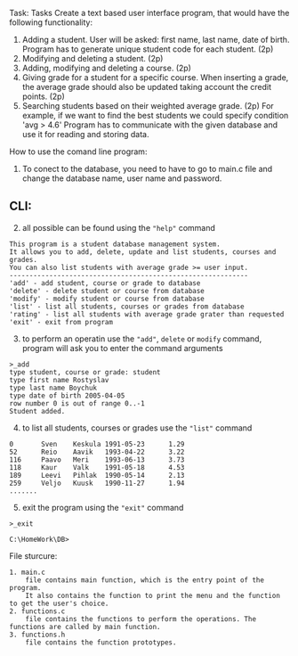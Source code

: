 Task:
Tasks
Create a text based user interface program, that would have the following functionality:

1. Adding a student. User will be asked: first name, last name, date of birth. Program has to generate unique student code for each student. (2p)
2. Modifying and deleting a student. (2p)
3. Adding, modifying and deleting a course. (2p)
4. Giving grade for a student for a specific course. When inserting a grade, the average grade should also be updated taking account the credit points. (2p)
5. Searching students based on their weighted average grade. (2p) For example, if we want to find the best students we could specify condition 'avg > 4.6'
Program has to communicate with the given database and use it for reading and storing data.



How to use the comand line program:
1. To conect to the database, you need to have to go to main.c file and change the database name, user name and password.

## CLI:

2. all possible can be found using the ```"help"``` command

``` 
This program is a student database management system.
It allows you to add, delete, update and list students, courses and grades.
You can also list students with average grade >= user input.
------------------------------------------------------------
'add' - add student, course or grade to database
'delete' - delete student or course from database
'modify' - modify student or course from database
'list' - list all students, courses or grades from database
'rating' - list all students with average grade grater than requested
'exit' - exit from program
```

3. to perform an operatin use the ```"add"```, ```delete``` or ```modify``` command,
program will ask you to enter the command arguments

```
>_add
type student, course or grade: student
type first name Rostyslav
type last name Boychuk
type date of birth 2005-04-05
row number 0 is out of range 0..-1
Student added.
```

4. to list all students, courses or grades use the ```"list"``` command

```
0       Sven    Keskula 1991-05-23      1.29
52      Reio    Aavik   1993-04-22      3.22
116     Paavo   Meri    1993-06-13      3.73
118     Kaur    Valk    1991-05-18      4.53
189     Leevi   Pihlak  1990-05-14      2.13
259     Veljo   Kuusk   1990-11-27      1.94
.......
```

5. exit the program using the ```"exit"``` command

```
>_exit

C:\HomeWork\DB>
```

File sturcure:
```
1. main.c
    file contains main function, which is the entry point of the program. 
    It also contains the function to print the menu and the function to get the user's choice.
2. functions.c
    file contains the functions to perform the operations. The functions are called by main function.
3. functions.h
    file contains the function prototypes.
```
